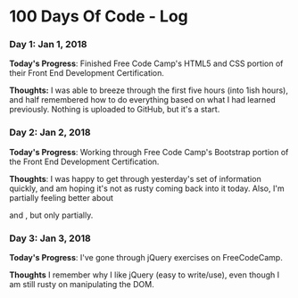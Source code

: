# 100 Days Of Code - Log

### Day 1: Jan 1, 2018 

**Today's Progress**: Finished Free Code Camp's HTML5 and CSS portion of their Front End Development Certification.

**Thoughts:** I was able to breeze through the first five hours (into 1ish hours), and half remembered how to do everything based on what I had learned previously.  Nothing is uploaded to GitHub, but it's a start.

<!-- **Link to work:** [Calculator App](http://www.example.com)
 -->
### Day 2: Jan 2, 2018

**Today's Progress**: Working through Free Code Camp's Bootstrap portion of the Front End Development Certification.

**Thoughts**: I was happy to get through yesterday's set of information quickly, and am hoping it's not as rusty coming back into it today. Also, I'm partially feeling better about <div> and <span>, but only partially.

<!-- **Link(s) to work**: [Calculator App](http://www.example.com) -->


### Day 3: Jan 3, 2018

**Today's Progress**: I've gone through jQuery exercises on FreeCodeCamp.

**Thoughts** I remember why I like jQuery (easy to write/use), even though I am still rusty on manipulating the DOM. 

<!--
**Link(s) to work**
1. [Find the Longest Word in a String](https://www.freecodecamp.com/challenges/find-the-longest-word-in-a-string)
2. [Title Case a Sentence](https://www.freecodecamp.com/challenges/title-case-a-sentence)
 -->